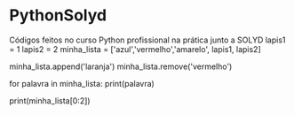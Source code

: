 # PythonSolyd
Códigos feitos no curso Python profissional na prática junto a SOLYD
lapis1 = 1
lapis2 = 2
minha_lista = ['azul','vermelho','amarelo', lapis1, lapis2]

minha_lista.append('laranja')
minha_lista.remove('vermelho')

for palavra in minha_lista:
    print(palavra)

print(minha_lista[0:2])
